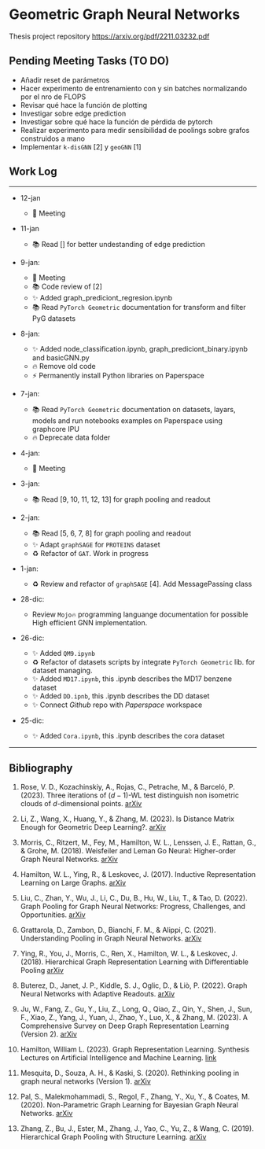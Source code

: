 # Geometric Graph Neural Networks

Thesis project repository
https://arxiv.org/pdf/2211.03232.pdf
## Pending Meeting Tasks (TO DO)

- Añadir reset de parámetros
- Hacer experimento de entrenamiento con y sin batches normalizando por el nro de FLOPS
- Revisar qué hace la función de plotting
- Investigar sobre edge prediction
- Investigar sobre qué hace la función de pérdida de pytorch
- Realizar experimento para medir sensibilidad de poolings sobre grafos construidos a mano
- Implementar `k-disGNN` [2] y `geoGNN` [1]

## Work Log
***
- 12-jan
  - 👥 Meeting
    
- 11-jan
   - 📚 Read [] for better undestanding of edge prediction

- 9-jan:
   - 👥 Meeting
   - 📚 Code review of [2]
   - ✨ Added graph_prediciont_regresion.ipynb
   - 📚 Read `PyTorch Geometric` documentation for transform and filter PyG datasets

- 8-jan:
   - ✨ Added node_classification.ipynb, graph_prediciont_binary.ipynb and basicGNN.py
   - 🔥 Remove old code
   - ⚡ Permanently install Python libraries on Paperspace
  
- 7-jan:
   -  📚 Read `PyTorch Geometric` documentation on datasets, layars, models and run notebooks examples on Paperspace using graphcore IPU 
   -  🔥 Deprecate data folder

- 4-jan:
   - 👥 Meeting
     
- 3-jan:
    - 📚 Read [9, 10, 11, 12, 13] for graph pooling and readout
    
- 2-jan:
    - 📚 Read [5, 6, 7, 8] for graph pooling and readout
    - ✨ Adapt `graphSAGE` for `PROTEINS` dataset
    - ♻️ Refactor of `GAT`. Work in progress
- 1-jan:
    - ♻️ Review and refactor of `graphSAGE` [4]. Add MessagePassing class

- 28-dic:
    - Review `Mojo🔥` programming languange documentation for possible High efficient GNN implementation.
      
- 26-dic: 
    - ✨ Added `QM9.ipynb`
    - ♻️ Refactor of datasets scripts by integrate `PyTorch Geometric` lib. for dataset managing.
    - ✨ Added `MD17.ipynb`, this .ipynb describes the MD17 benzene dataset
    - ✨ Added `DD.ipnb`, this .ipynb describes the DD dataset
    - ✨ Connect _Github_ repo with _Paperspace_ workspace

- 25-dic:
    - ✨ Added `Cora.ipynb`, this .ipynb describes the cora dataset
***


## Bibliography

1. Rose, V. D., Kozachinskiy, A., Rojas, C., Petrache, M., & Barceló, P. (2023). Three iterations of $(d-1)$-WL test distinguish non isometric clouds of $d$-dimensional points. [arXiv](https://doi.org/10.48550/ARXIV.2303.12853)

2. Li, Z., Wang, X., Huang, Y., & Zhang, M. (2023). Is Distance Matrix Enough for Geometric Deep Learning?. [arXiv](https://doi.org/10.48550/ARXIV.2302.05743)

3. Morris, C., Ritzert, M., Fey, M., Hamilton, W. L., Lenssen, J. E., Rattan, G., & Grohe, M. (2018). Weisfeiler and Leman Go Neural: Higher-order Graph Neural Networks. [arXiv](https://doi.org/10.48550/ARXIV.1810.02244)

4. Hamilton, W. L., Ying, R., & Leskovec, J. (2017). Inductive Representation Learning on Large Graphs. [arXiv](https://doi.org/10.48550/ARXIV.1706.02216)

5. Liu, C., Zhan, Y., Wu, J., Li, C., Du, B., Hu, W., Liu, T., & Tao, D. (2022). Graph Pooling for Graph Neural Networks: Progress, Challenges, and Opportunities. [arXiv](https://doi.org/10.48550/ARXIV.2204.07321)

6. Grattarola, D., Zambon, D., Bianchi, F. M., & Alippi, C. (2021). Understanding Pooling in Graph Neural Networks. [arXiv](https://doi.org/10.48550/ARXIV.2110.05292)

7. Ying, R., You, J., Morris, C., Ren, X., Hamilton, W. L., & Leskovec, J. (2018). Hierarchical Graph Representation Learning with Differentiable Pooling [arXiv](https://doi.org/10.48550/ARXIV.1806.08804)

8.  Buterez, D., Janet, J. P., Kiddle, S. J., Oglic, D., & Liò, P. (2022). Graph Neural Networks with Adaptive Readouts. [arXiv](https://doi.org/10.48550/ARXIV.2211.04952)

9.  Ju, W., Fang, Z., Gu, Y., Liu, Z., Long, Q., Qiao, Z., Qin, Y., Shen, J., Sun, F., Xiao, Z., Yang, J., Yuan, J., Zhao, Y., Luo, X., & Zhang, M. (2023). A Comprehensive Survey on Deep Graph Representation Learning (Version 2). [arXiv](https://doi.org/10.48550/ARXIV.2304.05055)

10. Hamilton, William L. (2023). Graph Representation Learning. Synthesis Lectures on Artificial Intelligence and Machine Learning. [link](https://www.cs.mcgill.ca/~wlh/grl_book/)

11. Mesquita, D., Souza, A. H., & Kaski, S. (2020). Rethinking pooling in graph neural networks (Version 1). [arXiv](https://doi.org/10.48550/ARXIV.2010.11418)

12. Pal, S., Malekmohammadi, S., Regol, F., Zhang, Y., Xu, Y., & Coates, M. (2020). Non-Parametric Graph Learning for Bayesian Graph Neural Networks. [arXiv](https://doi.org/10.48550/ARXIV.2006.13335)

13. Zhang, Z., Bu, J., Ester, M., Zhang, J., Yao, C., Yu, Z., & Wang, C. (2019). Hierarchical Graph Pooling with Structure Learning. [arXiv](https://doi.org/10.48550/ARXIV.1911.05954)
